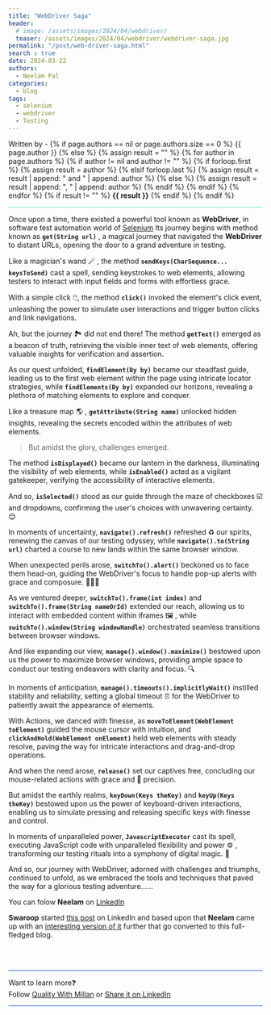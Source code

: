 ```yaml
---
title: "WebDriver Saga"
header:
  # image: /assets/images/2024/04/webdriver/
  teaser: /assets/images/2024/04/webdriver/webdriver-saga.jpg
permalink: "/post/web-driver-saga.html"
search : true
date: 2024-03-22
authors: 
  - Neelam Pal
categories:
  - blog
tags:
  - selenium
  - webdriver
  - Testing
---
```


<p>
 Written by -
{% if page.authors == nil or page.authors.size == 0 %}
   {{ page.author }}
{% else %}
    {% assign result = "" %}
    {% for author in page.authors %}
        {% if author != nil and author != "" %}
            {% if forloop.first %}
                {% assign result = author %}
            {% elsif forloop.last %}
                {% assign result = result | append: " and " | append: author %}
            {% else %}
                {% assign result = result | append: ", " | append: author %}
            {% endif %}
        {% endif %}
    {% endfor %}
    {% if result != "" %}
        <strong>{{ result }}</strong>
    {% endif %}
{% endif %}
</p>

<hr style="border: none; height:2px; background-color: #A9F1E4; position: relative;">

Once upon a time, there existed a powerful tool known as **WebDriver**, in software test automation
world of [Selenium](https://www.selenium.dev/documentation/webdriver) Its journey begins with method known as **`get(String url)`** , a magical journey that
navigated the **WebDriver** to distant URLs, opening the door to a grand adventure in testing.


Like a magician's wand 🪄 , the method **`sendKeys(CharSequence... keysToSend)`** cast a spell, sending
keystrokes to web elements, allowing testers to interact with input fields and forms with effortless
grace.


With a simple click 🖱️, the method **`click()`** invoked the element's click event, unleashing the power to
simulate user interactions and trigger button clicks and link navigations.


Ah, but the journey 🏞️ did not end there! The method **`getText()`** emerged as a beacon of truth, retrieving
the visible inner text of web elements, offering valuable insights for verification and assertion.


As our quest unfolded, **`findElement(By by)`** became our steadfast guide, leading us to the first web
element within the page using intricate locator strategies, while **`findElements(By by)`** expanded our
horizons, revealing a plethora of matching elements to explore and conquer.


Like a treasure map 🌎 , **`getAttribute(String name)`** unlocked hidden insights, revealing the secrets encoded
within the attributes of web elements.



> But amidst the glory, challenges emerged. 

The method **`isDisplayed()`** became our lantern in the
darkness, illuminating the visibility of web elements, while **`isEnabled()`** acted as a vigilant gatekeeper,
verifying the accessibility of interactive elements.

And so, **`isSelected()`** stood as our guide through the maze of checkboxes ☑️ and dropdowns, confirming the
user's choices with unwavering certainty. 😌


In moments of uncertainty, **`navigate().refresh()`** refreshed ♻️ our spirits, renewing the canvas of our testing
odyssey, while **`navigate().to(String url)`** charted a course to new lands within the same browser window.

When unexpected perils arose, **`switchTo().alert()`** beckoned us to face them head-on, guiding the
WebDriver's focus to handle pop-up alerts with grace and composure. 🧘🏻‍♀️


As we ventured deeper, **`switchTo().frame(int index)`** and **`switchTo().frame(String nameOrId)`** extended
our reach, allowing us to interact with embedded content within iframes 🖼️ , while
**`switchTo().window(String windowHandle)`** orchestrated seamless transitions between browser
windows.


And like expanding our view, **`manage().window().maximize()`** bestowed upon us the power to maximize
browser windows, providing ample space to conduct our testing endeavors with clarity and focus. 🔍


In moments of anticipation, **`manage().timeouts().implicitlyWait()`** instilled stability and reliability,
setting a global timeout ⏰ for the WebDriver to patiently await the appearance of elements. 


With Actions, we danced with finesse, as **`moveToElement(WebElement toElement)`** guided the mouse
cursor with intuition, and **`clickAndHold(WebElement onElement)`** held web elements with steady
resolve, paving the way for intricate interactions and drag-and-drop operations.

And when the need arose, **`release()`** set our captives free, concluding our mouse-related actions with
grace and 🎯 precision. 

But amidst the earthly realms, **`keyDown(Keys theKey)`** and **`keyUp(Keys theKey)`** bestowed upon us the
power of keyboard-driven interactions, enabling us to simulate pressing and releasing specific keys with
finesse and control.

In moments of unparalleled power, **`JavascriptExecutor`** cast its spell, executing JavaScript code with
unparalleled flexibility and power ⚙️ , transforming our testing rituals into a symphony of digital magic. 🔮

And so, our journey with WebDriver, adorned with challenges and triumphs, continued to unfold, as we
embraced the tools and techniques that paved the way for a glorious testing adventure......




You can folow **Neelam** on [LinkedIn](https://www.linkedin.com/in/palneelam)

**Swaroop** started [this post](https://www.linkedin.com/posts/swaroopnadella_swaroopnadella-selenium-activity-7186197149745909762-Ypqd) on LinkedIn and based upon that **Neelam** came up with an [interesting version of it](https://www.linkedin.com/posts/palneelam_testautomation-testing-activity-7187767031474114560-d4UW) further that go converted to this full-fledged blog.


<br>
<br>

<hr style="border: none; height:1px; background-color: #0F4CCC; position: relative;">

Want to learn more❓
<br> 
Follow [Quality With Millan](https://www.linkedin.com/company/quality-with-millan) or <a href="https://www.linkedin.com/shareArticle?url=https://qualitywithmillan.github.io{{ page.url }}&title=I+came+through+this+awesome+blogs+on+%0A%23QualityWithMillan" title="I came through this awesome blogs on #QualityWithMillan" target="_blank">Share it on LinkedIn</a>

<hr style="border: none; height:1px; background-color: #0F4CCC; position: relative;">

